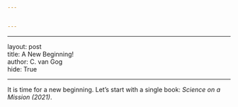 ```yaml
---


---
```


<hr>
<p>layout: post<br>
title: A New Beginning!<br>
author: C. van Gog<br>
hide: True</p>
<hr>
<p>It is time for a new beginning. Let’s start with a single book: <i>Science on a Mission (2021)</i>.</p>

